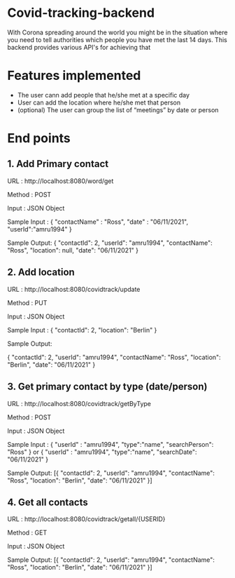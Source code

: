 # Covid-tracking-backend
With Corona spreading around the world you might be in the situation where you need to tell authorities which
people you have met the last 14 days. This backend provides various API's for achieving that

# Features implemented
 - The user cann add people that he/she met at a specific day
 - User can add the location where he/she met that person
 - (optional) The user can group the list of “meetings” by date or person

# End points

## 1. Add Primary contact 

URL : http://localhost:8080/word/get

Method : POST

Input : JSON Object  

Sample Input :
{
	"contactName" : "Ross",
	"date" :	"06/11/2021",
	"userId":"amru1994"
}

Sample Output: 
{
    "contactId": 2,
    "userId": "amru1994",
    "contactName": "Ross",
    "location": null,
    "date": "06/11/2021"
}

## 2.  Add location

URL :  http://localhost:8080/covidtrack/update 

Method : PUT

Input : JSON Object  

Sample Input :
{
    "contactId": 2,
    "location": "Berlin"
}

Sample Output: 

{
    "contactId": 2,
    "userId": "amru1994",
    "contactName": "Ross",
    "location": "Berlin",
    "date": "06/11/2021"
}

## 3. Get primary contact by type (date/person)

URL : http://localhost:8080/covidtrack/getByType

Method : POST

Input : JSON Object  

Sample Input :
{
	"userId" : "amru1994",
	"type":"name",
	"searchPerson": "Ross"
}
or
{
	"userId" : "amru1994",
	"type":"name",
	"searchDate": "06/11/2021"
}

Sample Output: 
[{
    "contactId": 2,
    "userId": "amru1994",
    "contactName": "Ross",
    "location": "Berlin",
    "date": "06/11/2021"
}]

## 4. Get all contacts

URL : http://localhost:8080/covidtrack/getall/{USERID}

Method : GET  

Input : JSON Object  

Sample Output: 
[{
    "contactId": 2,
    "userId": "amru1994",
    "contactName": "Ross",
    "location": "Berlin",
    "date": "06/11/2021"
}]
